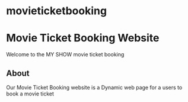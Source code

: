 # movieticketbooking

# Movie Ticket Booking Website

Welcome to the MY SHOW movie ticket booking



## About

Our Movie Ticket Booking website is a Dynamic web page for a users to book a movie ticket

